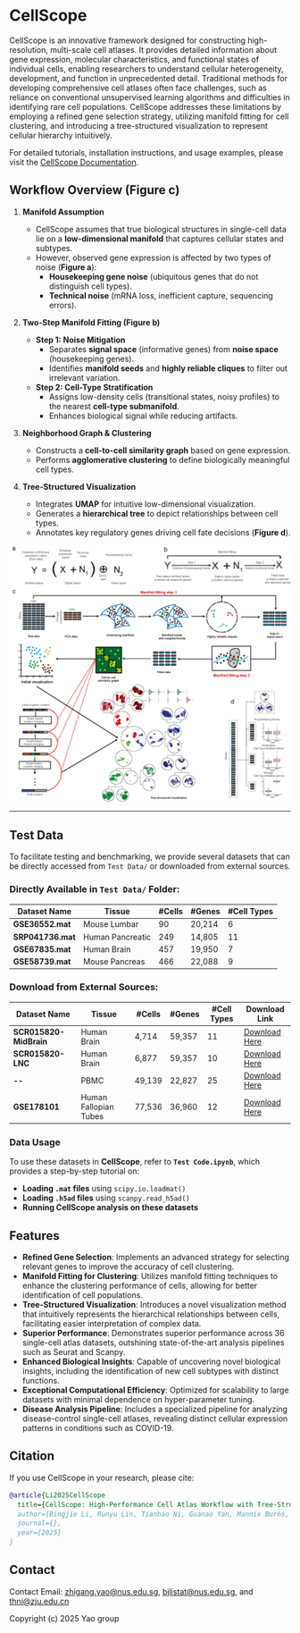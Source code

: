 # CellScope

CellScope is an innovative framework designed for constructing high-resolution, multi-scale cell atlases. It provides detailed information about gene expression, molecular characteristics, and functional states of individual cells, enabling researchers to understand cellular heterogeneity, development, and function in unprecedented detail. Traditional methods for developing comprehensive cell atlases often face challenges, such as reliance on conventional unsupervised learning algorithms and difficulties in identifying rare cell populations. CellScope addresses these limitations by employing a refined gene selection strategy, utilizing manifold fitting for cell clustering, and introducing a tree-structured visualization to represent cellular hierarchy intuitively.

For detailed tutorials, installation instructions, and usage examples, please visit the [CellScope Documentation](https://cellscope.readthedocs.io/en/latest/).

## Workflow Overview (**Figure c**)

1. **Manifold Assumption**
    - CellScope assumes that true biological structures in single-cell data lie on a **low-dimensional manifold** that captures cellular states and subtypes.
    - However, observed gene expression is affected by two types of noise (**Figure a**):
        - **Housekeeping gene noise** (ubiquitous genes that do not distinguish cell types).
        - **Technical noise** (mRNA loss, inefficient capture, sequencing errors).

2. **Two-Step Manifold Fitting (**Figure b**)**
    - **Step 1: Noise Mitigation**
        - Separates **signal space** (informative genes) from **noise space** (housekeeping genes).
        - Identifies **manifold seeds** and **highly reliable cliques** to filter out irrelevant variation.
    - **Step 2: Cell-Type Stratification**
        - Assigns low-density cells (transitional states, noisy profiles) to the nearest **cell-type submanifold**.
        - Enhances biological signal while reducing artifacts.

3. **Neighborhood Graph & Clustering**
    - Constructs a **cell-to-cell similarity graph** based on gene expression.
    - Performs **agglomerative clustering** to define biologically meaningful cell types.

4. **Tree-Structured Visualization**
    - Integrates **UMAP** for intuitive low-dimensional visualization.
    - Generates a **hierarchical tree** to depict relationships between cell types.
    - Annotates key regulatory genes driving cell fate decisions (**Figure d**).

<p align="center">
  <img src="/Workflow.jpg" width="800">
</p>

---

## Test Data

To facilitate testing and benchmarking, we provide several datasets that can be directly accessed from `Test Data/` or downloaded from external sources.

### Directly Available in `Test Data/` Folder:
| Dataset Name       | Tissue            | #Cells  | #Genes  | #Cell Types |
|-------------------|------------------|---------|---------|------------|
| **GSE36552.mat**  | Mouse Lumbar      | 90      | 20,214  | 6          |
| **SRP041736.mat** | Human Pancreatic  | 249     | 14,805  | 11         |
| **GSE67835.mat**  | Human Brain       | 457     | 19,950  | 7          |
| **GSE58739.mat**  | Mouse Pancreas    | 466     | 22,088  | 9          |

### Download from External Sources:
| Dataset Name           | Tissue                | #Cells  | #Genes  | #Cell Types | Download Link |
|------------------------|----------------------|---------|---------|------------|---------------|
| **SCR015820-MidBrain** | Human Brain          | 4,714   | 59,357  | 11         | [Download Here](https://datasets.cellxgene.cziscience.com/5488ff72-58ed-4f0d-913c-1b6d4d8412b1.h5ad) |
| **SCR015820-LNC**      | Human Brain          | 6,877   | 59,357  | 10         | [Download Here](https://datasets.cellxgene.cziscience.com/160cef00-39e7-49a3-a882-da7eb0e215fa.h5ad) |
| **--**              | PBMC                  | 49,139  | 22,827  | 25         | [Download Here](https://datasets.cellxgene.cziscience.com/fbe23743-b3b5-4e2c-9bb2-95ee14d36783.h5ad) |
| **GSE178101**         | Human Fallopian Tubes | 77,536  | 36,960  | 12         | [Download Here](https://datasets.cellxgene.cziscience.com/26f36ff7-17b6-4285-8b35-9512dcae307b.h5ad) |

### Data Usage
To use these datasets in **CellScope**, refer to **`Test Code.ipynb`**, which provides a step-by-step tutorial on:
- **Loading `.mat` files** using `scipy.io.loadmat()`
- **Loading `.h5ad` files** using `scanpy.read_h5ad()`
- **Running CellScope analysis on these datasets**

## Features
- **Refined Gene Selection**: Implements an advanced strategy for selecting relevant genes to improve the accuracy of cell clustering.
- **Manifold Fitting for Clustering**: Utilizes manifold fitting techniques to enhance the clustering performance of cells, allowing for better identification of cell populations.
- **Tree-Structured Visualization**: Introduces a novel visualization method that intuitively represents the hierarchical relationships between cells, facilitating easier interpretation of complex data.
- **Superior Performance**: Demonstrates superior performance across 36 single-cell atlas datasets, outshining state-of-the-art analysis pipelines such as Seurat and Scanpy.
- **Enhanced Biological Insights**: Capable of uncovering novel biological insights, including the identification of new cell subtypes with distinct functions.
- **Exceptional Computational Efficiency**: Optimized for scalability to large datasets with minimal dependence on hyper-parameter tuning.
- **Disease Analysis Pipeline**: Includes a specialized pipeline for analyzing disease-control single-cell atlases, revealing distinct cellular expression patterns in conditions such as COVID-19.

## Citation

If you use CellScope in your research, please cite:

```bibtex
@article{Li2025CellScope
  title={CellScope: High-Performance Cell Atlas Workflow with Tree-Structured Representation},
  author={Bingjie Li, Runyu Lin, Tianhao Ni, Guanao Yan, Mannix Burns, Jingyi Jessica Li and Zhigang Yao},
  journal={},
  year={2025}
}
```

## Contact

Contact Email: zhigang.yao@nus.edu.sg, bjlistat@nus.edu.sg, and thni@zju.edu.cn  

Copyright (c) 2025 Yao group

